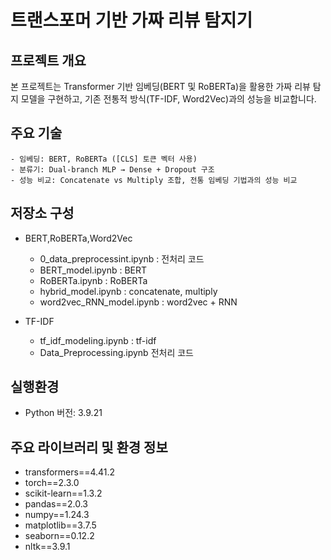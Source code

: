 # 트랜스포머 기반 가짜 리뷰 탐지기

## 프로젝트 개요
본 프로젝트는 Transformer 기반 임베딩(BERT 및 RoBERTa)을 활용한 가짜 리뷰 탐지 모델을 구현하고, 기존 전통적 방식(TF-IDF, Word2Vec)과의 성능을 비교합니다.

## 주요 기술
	- 임베딩: BERT, RoBERTa ([CLS] 토큰 벡터 사용)
	- 분류기: Dual-branch MLP → Dense + Dropout 구조
	- 성능 비교: Concatenate vs Multiply 조합, 전통 임베딩 기법과의 성능 비교

 
##  저장소 구성
- BERT,RoBERTa,Word2Vec
  - 0_data_preprocessint.ipynb : 전처리 코드
  - BERT_model.ipynb : BERT
  - RoBERTa.ipynb : RoBERTa
  - hybrid_model.ipynb : concatenate, multiply
  - word2vec_RNN_model.ipynb : word2vec + RNN

- TF-IDF
  - tf_idf_modeling.ipynb : tf-idf
  - Data_Preprocessing.ipynb 전처리 코드   
 ## 실행환경
- Python 버전: 3.9.21

## 주요 라이브러리 및 환경 정보
- transformers==4.41.2
- torch==2.3.0
- scikit-learn==1.3.2
- pandas==2.0.3
- numpy==1.24.3
- matplotlib==3.7.5
- seaborn==0.12.2
- nltk==3.9.1
